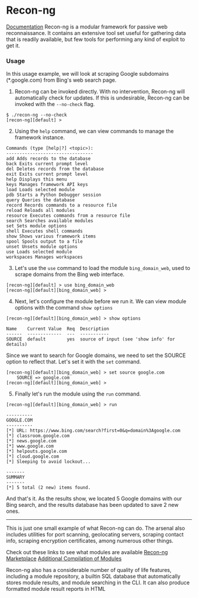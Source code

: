 # Recon-ng
[Documentation](https://adhdproject.github.io/#!Tools/Attack/Recon-ng.md)
Recon-ng is a modular framework for passive web reconnaissance. It contains an extensive tool set useful for gathering data that is readily available, but few tools for performing any kind of exploit to get it. 

### Usage
In this usage example, we will look at scraping Google subdomains (*.google.com) from Bing's web search page.  

1. Recon-ng can be invoked directly. With no intervention, Recon-ng will automatically check for updates. If this is undesirable, Recon-ng can be invoked with the `--no-check` flag. 
```
$ ./recon-ng --no-check
[recon-ng][default] >
``` 

2. Using the `help` command, we can view commands to manage the framework instance.
```
Commands (type [help|?] <topic>): 
--------------------------------- 
add Adds records to the database 
back Exits current prompt level 
del Deletes records from the database 
exit Exits current prompt level 
help Displays this menu 
keys Manages framework API keys 
load Loads selected module 
pdb Starts a Python Debugger session 
query Queries the database 
record Records commands to a resource file 
reload Reloads all modules 
resource Executes commands from a resource file 
search Searches available modules 
set Sets module options 
shell Executes shell commands 
show Shows various framework items 
spool Spools output to a file 
unset Unsets module options 
use Loads selected module 
workspaces Manages workspaces
```

3. Let's use the `use` command to load the module `bing_domain_web`, used to scrape domains from the Bing web interface.
```
[recon-ng][default] > use bing_domain_web
[recon-ng][default][bing_domain_web] >
```

4. Next, let's configure the module before we run it. We can view module options with the command `show options`

```
[recon-ng][default][bing_domain_web] > show options

Name    Current Value  Req  Description 
------  -------------  ---  ----------- 
SOURCE  default        yes  source of input (see 'show info' for details)
```

Since we want to search for Google domains, we need to set the SOURCE option to reflect that. Let's set it with the `set` command.

```
[recon-ng][default][bing_domain_web] > set source google.com
    SOURCE => google.com
[recon-ng][default][bing_domain_web] >
```

5. Finally let's run the module using the `run` command.
```
[recon-ng][default][bing_domain_web] > run

----------
GOOGLE.COM
----------
[*] URL: https://www.bing.com/search?first=0&q=domain%3Agoogle.com 
[*] classroom.google.com 
[*] news.google.com 
[*] www.google.com 
[*] helpouts.google.com 
[*] cloud.google.com 
[*] Sleeping to avoid lockout...

------- 
SUMMARY 
------- 
[*] 5 total (2 new) items found.
```

And that's it. As the results show, we located 5 Google domains with our Bing search, and the results database has been updated to save 2 new ones. 

---

This is just one small example of what Recon-ng can do. The arsenal also includes utilities for port scanning, geolocating servers, scraping contact info, scraping encryption certificates, among numerous other things. 

Check out these links to see what modules are available
[Recon-ng Marketplace](https://github.com/lanmaster53/recon-ng-marketplace)
[Additional Compilation of Modules](https://github.com/scumsec/Recon-ng-modules)

Recon-ng also has a considerable number of quality of life features, including a module repository, a builtin SQL database that automatically stores module results, and module searching in the CLI. It can also produce formatted module result reports in HTML 
